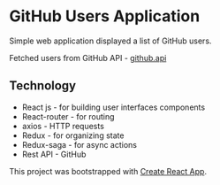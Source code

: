 # GitHub Users Application
Simple web application displayed a list of GitHub users. 

Fetched users from GitHub API - [github.api](https://developer.github.com/v3/)

## Technology
* React js - for building user interfaces components
* React-router - for routing
* axios - HTTP requests
* Redux - for organizing state
* Redux-saga - for async actions
* Rest API - GitHub


This project was bootstrapped with [Create React App](https://github.com/facebook/create-react-app).

